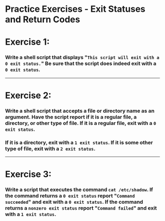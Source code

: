 # Practice Exercises - Exit Statuses and Return Codes
# Exercise 1:
### Write a shell script that displays "`This script will exit with a 0 exit status.`" Be sure that the script does indeed exit with a `0 exit status`.
_____________________________________________________________________________________________________________
# Exercise 2:
### Write a shell script that accepts a file or directory name as an argument. Have the script report if it is a regular file, a directory, or other type of file. If it is a regular file, exit with a `0 exit status`.
### If it is a directory, exit with a `1 exit status`. If it is some other type of file, exit with a `2 exit status`.
_____________________________________________________________________________________________________________

# Exercise 3:
### Write a script that executes the command `cat /etc/shadow`. If the command returns a `0 exit status` report "`Command succeeded`" and exit with a `0 exit status`. If the command returns a `nonzero exit status` report "`Command failed`" and exit with a `1 exit status`.
